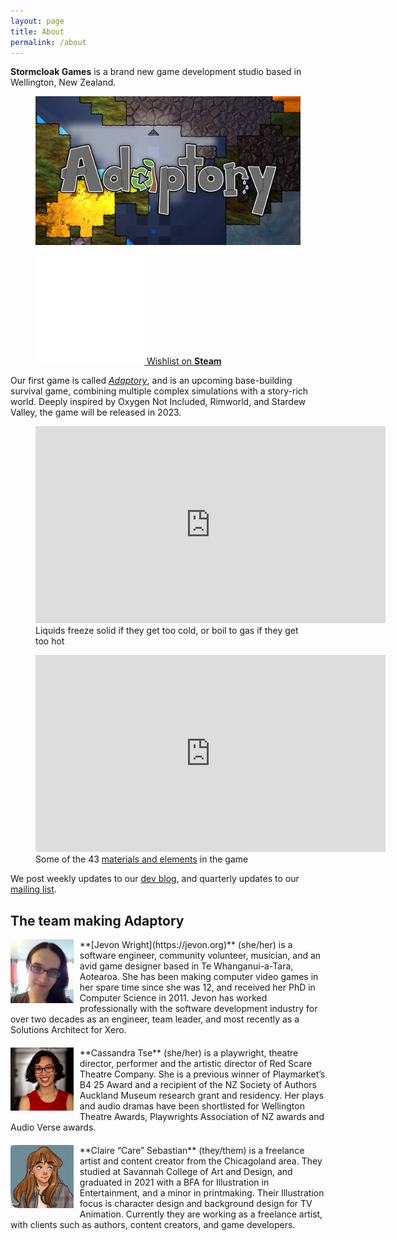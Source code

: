 ```yaml
---
layout: page
title: About
permalink: /about
---
```


**Stormcloak Games** is a brand new game development studio based in Wellington, New Zealand.

<figure class="image">
  <a href="https://adaptorygame.com" class="game-title">
    <img src="/assets/images/adaptory 16x9@2x.png">
  </a>
</figure>

<figure class="image">
  <a href="https://store.steampowered.com/app/2201620/Adaptory/" class="steam-button">
    <img src="/assets/images/steam white@2x.png"> <span>Wishlist on <b>Steam</b></span>
  </a>
</figure>

Our first game is called _[Adaptory](https://adaptorygame.com)_, and is
an upcoming base-building survival game, combining multiple complex simulations with a story-rich world.
Deeply inspired by Oxygen Not Included, Rimworld, and Stardew Valley,
the game will be released in 2023.

<figure class="video">
  <iframe width="560" height="315" src="https://www.youtube.com/embed/tsFQt1s6t-E" title="YouTube video player" frameborder="0" allow="accelerometer; autoplay; clipboard-write; encrypted-media; gyroscope; picture-in-picture" allowfullscreen></iframe>
  <figcaption>Liquids freeze solid if they get too cold, or boil to gas if they get too hot</figcaption>
</figure>

<figure class="video">
  <iframe width="560" height="315" src="https://www.youtube.com/embed/QkxMJ-fYSSI" title="YouTube video player" frameborder="0" allow="accelerometer; autoplay; clipboard-write; encrypted-media; gyroscope; picture-in-picture" allowfullscreen></iframe>
  <figcaption>Some of the 43 <a href="/2022/03/29/focusing-on-materials">materials and elements</a> in the game</figcaption>
</figure>

We post weekly updates to our [dev blog](blog.md),
and quarterly updates to our [mailing list](updates.md).

## The team making Adaptory

<div style="clear:both;"></div>
<img src="/assets/images/team/facebook-2016.jpg" style="max-width:20%;float:left;margin-right:10px;margin-bottom:10px;">
**[Jevon Wright](https://jevon.org)** (she/her) is a software engineer, community volunteer, musician, and an avid
game designer based in Te Whanganui-a-Tara, Aotearoa. She has been making
computer video games in her spare time since she was 12, and received her PhD in Computer Science in 2011.
Jevon has worked professionally with the software development industry for over two decades
as an engineer, team leader, and most recently as a Solutions Architect for Xero.

<div style="clear:both;margin-top:20px;"></div>
<img src="/assets/images/team/cass2.jpg" style="max-width:20%;float:left;margin-right:10px;margin-bottom:10px;">
**Cassandra Tse** (she/her) is a playwright, theatre director, performer and the artistic director of Red Scare Theatre Company.
She is a previous winner of Playmarket’s B4 25 Award and a recipient of the NZ Society of Authors Auckland Museum research grant
and residency. Her plays and audio dramas have been shortlisted for Wellington Theatre Awards,
Playwrights Association of NZ awards and Audio Verse awards.

<div style="clear:both;margin-top:20px;"></div>
<img src="/assets/images/team/careously.png" style="max-width:20%;float:left;margin-right:10px;margin-bottom:10px;">
**Claire “Care” Sebastian** (they/them) is a freelance artist and content creator from the
Chicagoland area. They studied at Savannah College of Art and Design, and graduated
in 2021 with a BFA for Illustration in Entertainment, and a minor in printmaking.
Their Illustration focus is character design and background design for TV Animation.
Currently they are working as a freelance artist, with clients such as authors, content
creators, and game developers.
